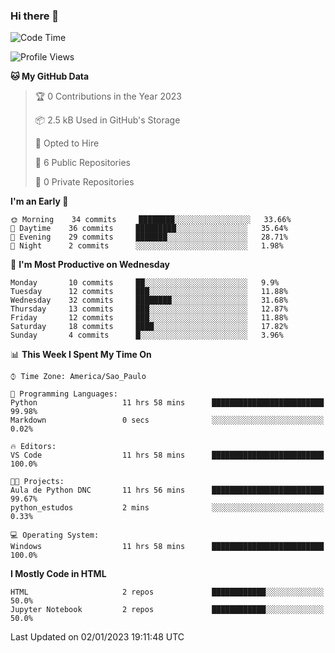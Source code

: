 ### Hi there 👋

<!--
**igabriel-gb/igabriel-gb** is a ✨ _special_ ✨ repository because its `README.md` (this file) appears on your GitHub profile.

Here are some ideas to get you started:

- 🔭 I’m currently working on ...
- 🌱 I’m currently learning ...
- 👯 I’m looking to collaborate on ...
- 🤔 I’m looking for help with ...
- 💬 Ask me about ...
- 📫 How to reach me: ...
- 😄 Pronouns: ...
- ⚡ Fun fact: ...
-->

<!--START_SECTION:waka-->
![Code Time](http://img.shields.io/badge/Code%20Time-104%20hrs%2012%20mins-blue)

![Profile Views](http://img.shields.io/badge/Profile%20Views-0-blue)

**🐱 My GitHub Data** 

> 🏆 0 Contributions in the Year 2023
 > 
> 📦 2.5 kB Used in GitHub's Storage 
 > 
> 💼 Opted to Hire
 > 
> 📜 6 Public Repositories 
 > 
> 🔑 0 Private Repositories  
 > 
**I'm an Early 🐤** 

```text
🌞 Morning    34 commits     ████████░░░░░░░░░░░░░░░░░   33.66% 
🌇 Daytime    36 commits     █████████░░░░░░░░░░░░░░░░   35.64% 
🌃 Evening    29 commits     ███████░░░░░░░░░░░░░░░░░░   28.71% 
🌙 Night      2 commits      ░░░░░░░░░░░░░░░░░░░░░░░░░   1.98%

```
📅 **I'm Most Productive on Wednesday** 

```text
Monday       10 commits     ██░░░░░░░░░░░░░░░░░░░░░░░   9.9% 
Tuesday      12 commits     ███░░░░░░░░░░░░░░░░░░░░░░   11.88% 
Wednesday    32 commits     ████████░░░░░░░░░░░░░░░░░   31.68% 
Thursday     13 commits     ███░░░░░░░░░░░░░░░░░░░░░░   12.87% 
Friday       12 commits     ███░░░░░░░░░░░░░░░░░░░░░░   11.88% 
Saturday     18 commits     ████░░░░░░░░░░░░░░░░░░░░░   17.82% 
Sunday       4 commits      █░░░░░░░░░░░░░░░░░░░░░░░░   3.96%

```


📊 **This Week I Spent My Time On** 

```text
⌚︎ Time Zone: America/Sao_Paulo

💬 Programming Languages: 
Python                   11 hrs 58 mins      █████████████████████████   99.98% 
Markdown                 0 secs              ░░░░░░░░░░░░░░░░░░░░░░░░░   0.02%

🔥 Editors: 
VS Code                  11 hrs 58 mins      █████████████████████████   100.0%

🐱‍💻 Projects: 
Aula de Python DNC       11 hrs 56 mins      █████████████████████████   99.67% 
python_estudos           2 mins              ░░░░░░░░░░░░░░░░░░░░░░░░░   0.33%

💻 Operating System: 
Windows                  11 hrs 58 mins      █████████████████████████   100.0%

```

**I Mostly Code in HTML** 

```text
HTML                     2 repos             ████████████░░░░░░░░░░░░░   50.0% 
Jupyter Notebook         2 repos             ████████████░░░░░░░░░░░░░   50.0%

```



 Last Updated on 02/01/2023 19:11:48 UTC
<!--END_SECTION:waka-->
